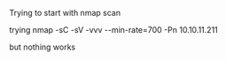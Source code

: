 Trying to start with nmap scan

trying nmap -sC -sV -vvv --min-rate=700 -Pn 10.10.11.211 

but nothing works

